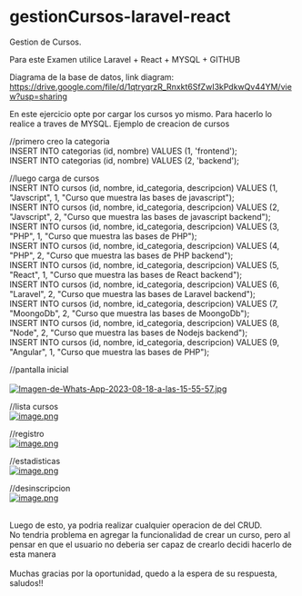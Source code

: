 # gestionCursos-laravel-react
Gestion de Cursos. 

Para este Examen utilice Laravel + React + MYSQL + GITHUB <br />

Diagrama de la base de datos, link diagram: https://drive.google.com/file/d/1qtryqrzR_Rnxkt6SfZwI3kPdkwQv44YM/view?usp=sharing <br />

En este ejercicio opte por cargar los cursos yo mismo. Para hacerlo lo realice a traves de MYSQL. Ejemplo de creacion de cursos<br />

//primero creo la categoria <br />
INSERT INTO categorias (id, nombre) VALUES (1, 'frontend');<br />
INSERT INTO categorias (id, nombre) VALUES (2, 'backend');<br />

//luego carga de cursos <br />
INSERT INTO cursos (id, nombre, id_categoria, descripcion) VALUES (1, "Javscript", 1, "Curso que muestra las bases de javascript"); <br />
INSERT INTO cursos (id, nombre, id_categoria, descripcion) VALUES (2, "Javscript", 2, "Curso que muestra las bases de javascript backend"); <br />
INSERT INTO cursos (id, nombre, id_categoria, descripcion) VALUES (3, "PHP", 1, "Curso que muestra las bases de PHP"); <br />
INSERT INTO cursos (id, nombre, id_categoria, descripcion) VALUES (4, "PHP", 2, "Curso que muestra las bases de PHP backend"); <br />
INSERT INTO cursos (id, nombre, id_categoria, descripcion) VALUES (5, "React", 1, "Curso que muestra las bases de React backend"); <br />
INSERT INTO cursos (id, nombre, id_categoria, descripcion) VALUES (6, "Laravel", 2, "Curso que muestra las bases de Laravel backend"); <br />
INSERT INTO cursos (id, nombre, id_categoria, descripcion) VALUES (7, "MoongoDb", 2, "Curso que muestra las bases de MoongoDb"); <br />
INSERT INTO cursos (id, nombre, id_categoria, descripcion) VALUES (8, "Node", 2, "Curso que muestra las bases de Nodejs backend"); <br />
INSERT INTO cursos (id, nombre, id_categoria, descripcion) VALUES (9, "Angular", 1, "Curso que muestra las bases de PHP"); <br />


//pantalla inicial<br /> <br />
[![Imagen-de-Whats-App-2023-08-18-a-las-15-55-57.jpg](https://i.postimg.cc/prvW0CvH/Imagen-de-Whats-App-2023-08-18-a-las-15-55-57.jpg)](https://postimg.cc/34LQNgWS) <br />

//lista cursos<br />
[![image.png](https://i.postimg.cc/BZNf94cD/image.png)](https://postimg.cc/0r6B7g42) <br />

//registro <br />
[![image.png](https://i.postimg.cc/5t5kBSsv/image.png)](https://postimg.cc/4Kd5ZVkN) <br />

//estadisticas <br />
[![image.png](https://i.postimg.cc/j5dvz0w0/image.png)](https://postimg.cc/WDCMvywX) <br />

//desinscripcion  <br />
[![image.png](https://i.postimg.cc/CxsQD4P8/image.png)](https://postimg.cc/68TcxCN6) <br /><br />

Luego de esto, ya podria realizar cualquier operacion de del CRUD.  <br />
No tendria problema en agregar la funcionalidad de crear un curso, pero al pensar en que el usuario no deberia ser capaz de crearlo decidi hacerlo de esta manera <br /><br />
Muchas gracias por la oportunidad, quedo a la espera de su respuesta, saludos!!

